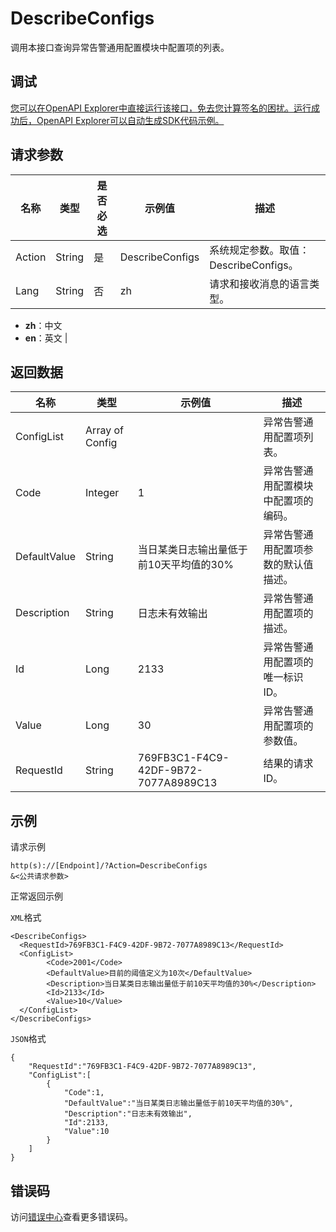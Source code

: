 # DescribeConfigs

调用本接口查询异常告警通用配置模块中配置项的列表。

## 调试

[您可以在OpenAPI Explorer中直接运行该接口，免去您计算签名的困扰。运行成功后，OpenAPI Explorer可以自动生成SDK代码示例。](https://api.aliyun.com/#product=Sddp&api=DescribeConfigs&type=RPC&version=2019-01-03)

## 请求参数

|名称|类型|是否必选|示例值|描述|
|--|--|----|---|--|
|Action|String|是|DescribeConfigs|系统规定参数。取值：DescribeConfigs。 |
|Lang|String|否|zh|请求和接收消息的语言类型。

 -   **zh**：中文
-   **en**：英文 |

## 返回数据

|名称|类型|示例值|描述|
|--|--|---|--|
|ConfigList|Array of Config| |异常告警通用配置项列表。 |
|Code|Integer|1|异常告警通用配置模块中配置项的编码。 |
|DefaultValue|String|当日某类日志输出量低于前10天平均值的30%|异常告警通用配置项参数的默认值描述。 |
|Description|String|日志未有效输出|异常告警通用配置项的描述。 |
|Id|Long|2133|异常告警通用配置项的唯一标识ID。 |
|Value|Long|30|异常告警通用配置项的参数值。 |
|RequestId|String|769FB3C1-F4C9-42DF-9B72-7077A8989C13|结果的请求ID。 |

## 示例

请求示例

```
http(s)://[Endpoint]/?Action=DescribeConfigs
&<公共请求参数>
```

正常返回示例

`XML`格式

```
<DescribeConfigs>
  <RequestId>769FB3C1-F4C9-42DF-9B72-7077A8989C13</RequestId>
  <ConfigList>
        <Code>2001</Code>
        <DefaultValue>目前的阈值定义为10次</DefaultValue>
        <Description>当日某类日志输出量低于前10天平均值的30%</Description>
        <Id>2133</Id>
        <Value>10</Value>
  </ConfigList>
</DescribeConfigs>
```

`JSON`格式

```
{
    "RequestId":"769FB3C1-F4C9-42DF-9B72-7077A8989C13",
    "ConfigList":[
        {
            "Code":1, 
            "DefaultValue":"当日某类日志输出量低于前10天平均值的30%",
            "Description":"日志未有效输出", 
            "Id":2133,
            "Value":10
        }
    ]
}
```

## 错误码

访问[错误中心](https://error-center.aliyun.com/status/product/Sddp)查看更多错误码。

